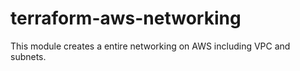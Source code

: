 # terraform-aws-networking
This module creates a entire networking on AWS including VPC and subnets.
